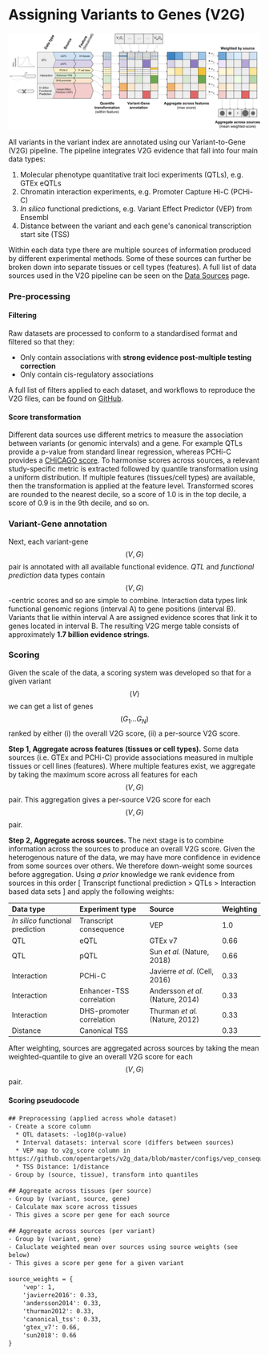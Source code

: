 # Assigning Variants to Genes \(V2G\)



![Overview of Variant-to-Gene \(V2G\) pipeline aggregation and scoring.](../.gitbook/assets/v2g-scoring-figure-draft-2%20%281%29.png)

All variants in the variant index are annotated using our Variant-to-Gene \(V2G\) pipeline. The pipeline integrates V2G evidence that fall into four main data types:

1. Molecular phenotype quantitative trait loci experiments \(QTLs\), e.g. GTEx eQTLs
2. Chromatin interaction experiments, e.g. Promoter Capture Hi-C \(PCHi-C\)
3. _In silico_ functional predictions, e.g. Variant Effect Predictor \(VEP\) from Ensembl
4. Distance between the variant and each gene's canonical transcription start site \(TSS\)

Within each data type there are multiple sources of information produced by different experimental methods. Some of these sources can further be broken down into separate tissues or cell types \(features\). A full list of data sources used in the V2G pipeline can be seen on the [Data Sources](data-sources.md) page.

### Pre-processing

#### Filtering

Raw datasets are processed to conform to a standardised format and filtered so that they:

* Only contain associations with **strong evidence post-multiple testing correction**
* Only contain cis-regulatory associations

A full list of filters applied to each dataset, and workflows to reproduce the V2G files, can be found on [GitHub](https://github.com/opentargets/v2g_data).

#### Score transformation

Different data sources use different metrics to measure the association between variants \(or genomic intervals\) and a gene. For example QTLs provide a p-value from standard linear regression, whereas PCHi-C provides a [CHiCAGO score](https://www.ncbi.nlm.nih.gov/pubmed/27306882). To harmonise scores across sources, a relevant study-specific metric is extracted followed by quantile transformation using a uniform distribution. If multiple features \(tissues/cell types\) are available, then the transformation is applied at the feature level. Transformed scores are rounded to the nearest decile, so a score of 1.0 is in the top decile, a score of 0.9 is in the 9th decile, and so on.

### Variant-Gene annotation

Next, each variant-gene $$(V, G)$$ pair is annotated with all available functional evidence. _QTL_ and _functional prediction_ data types contain $$(V, G)$$-centric scores and so are simple to combine. Interaction data types link functional genomic regions \(interval A\) to gene positions \(interval B\). Variants that lie within interval A are assigned evidence scores that link it to genes located in interval B. The resulting V2G merge table consists of approximately **1.7 billion evidence strings**.

### Scoring

Given the scale of the data, a scoring system was developed so that for a given variant $$(V)$$ we can get a list of genes $$(G_1... G_N)$$ ranked by either \(i\) the overall V2G score, \(ii\) a per-source V2G score.

**Step 1, Aggregate across features \(tissues or cell types\).** Some data sources \(i.e. GTEx and PCHi-C\) provide associations measured in multiple tissues or cell lines \(features\). Where multiple features exist, we aggregate by taking the maximum score across all features for each $$(V, G)$$ pair. This aggregation gives a per-source V2G score for each $$(V, G)$$ pair.

**Step 2, Aggregate across sources.** The next stage is to combine information across the sources to produce an overall V2G score. Given the heterogenous nature of the data, we may have more confidence in evidence from some sources over others. We therefore down-weight some sources before aggregation. Using _a prior_ knowledge we rank evidence from sources in this order \[ Transcript functional prediction &gt; QTLs &gt; Interaction based data sets \] and apply the following weights:

| Data type | Experiment type | Source | Weighting |
| :--- | :--- | :--- | :--- |
| _In silico_ functional prediction | Transcript consequence | VEP | 1.0 |
| QTL | eQTL | GTEx v7 | 0.66 |
| QTL | pQTL | Sun _et al._ \(Nature, 2018\) | 0.66 |
| Interaction | PCHi-C | Javierre _et al._ \(Cell, 2016\) | 0.33 |
| Interaction | Enhancer-TSS correlation | Andersson _et al._ \(Nature, 2014\) | 0.33 |
| Interaction | DHS-promoter correlation | Thurman _et al._ \(Nature,  2012\) | 0.33 |
| Distance | Canonical TSS |  | 0.33 |

After weighting, sources are aggregated across sources by taking the mean weighted-quantile to give an overall V2G score for each $$(V, G)$$ pair.

#### Scoring pseudocode

```text
## Preprocessing (applied across whole dataset)
- Create a score column
  * QTL datasets: -log10(p-value)
  * Interval datasets: interval score (differs between sources)
  * VEP map to v2g_score column in https://github.com/opentargets/v2g_data/blob/master/configs/vep_consequences.tsv
  * TSS Distance: 1/distance
- Group by (source, tissue), transform into quantiles

## Aggregate across tissues (per source)
- Group by (variant, source, gene)
- Calculate max score across tissues
- This gives a score per gene for each source

## Aggregate across sources (per variant)
- Group by (variant, gene)
- Caluclate weighted mean over sources using source weights (see below)
- This gives a score per gene for a given variant

source_weights = {
    'vep': 1,
    'javierre2016': 0.33,
    'andersson2014': 0.33,
    'thurman2012': 0.33,
    'canonical_tss': 0.33,
    'gtex_v7': 0.66,
    'sun2018': 0.66
}
```



